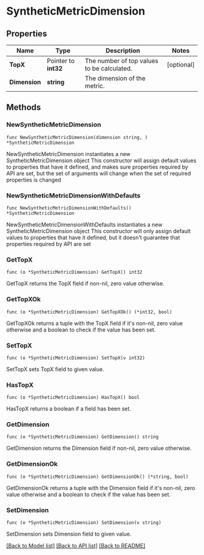 # SyntheticMetricDimension

## Properties

Name | Type | Description | Notes
------------ | ------------- | ------------- | -------------
**TopX** | Pointer to **int32** | The number of top values to be calculated. | [optional] 
**Dimension** | **string** | The dimension of the metric. | 

## Methods

### NewSyntheticMetricDimension

`func NewSyntheticMetricDimension(dimension string, ) *SyntheticMetricDimension`

NewSyntheticMetricDimension instantiates a new SyntheticMetricDimension object
This constructor will assign default values to properties that have it defined,
and makes sure properties required by API are set, but the set of arguments
will change when the set of required properties is changed

### NewSyntheticMetricDimensionWithDefaults

`func NewSyntheticMetricDimensionWithDefaults() *SyntheticMetricDimension`

NewSyntheticMetricDimensionWithDefaults instantiates a new SyntheticMetricDimension object
This constructor will only assign default values to properties that have it defined,
but it doesn't guarantee that properties required by API are set

### GetTopX

`func (o *SyntheticMetricDimension) GetTopX() int32`

GetTopX returns the TopX field if non-nil, zero value otherwise.

### GetTopXOk

`func (o *SyntheticMetricDimension) GetTopXOk() (*int32, bool)`

GetTopXOk returns a tuple with the TopX field if it's non-nil, zero value otherwise
and a boolean to check if the value has been set.

### SetTopX

`func (o *SyntheticMetricDimension) SetTopX(v int32)`

SetTopX sets TopX field to given value.

### HasTopX

`func (o *SyntheticMetricDimension) HasTopX() bool`

HasTopX returns a boolean if a field has been set.

### GetDimension

`func (o *SyntheticMetricDimension) GetDimension() string`

GetDimension returns the Dimension field if non-nil, zero value otherwise.

### GetDimensionOk

`func (o *SyntheticMetricDimension) GetDimensionOk() (*string, bool)`

GetDimensionOk returns a tuple with the Dimension field if it's non-nil, zero value otherwise
and a boolean to check if the value has been set.

### SetDimension

`func (o *SyntheticMetricDimension) SetDimension(v string)`

SetDimension sets Dimension field to given value.



[[Back to Model list]](../README.md#documentation-for-models) [[Back to API list]](../README.md#documentation-for-api-endpoints) [[Back to README]](../README.md)


